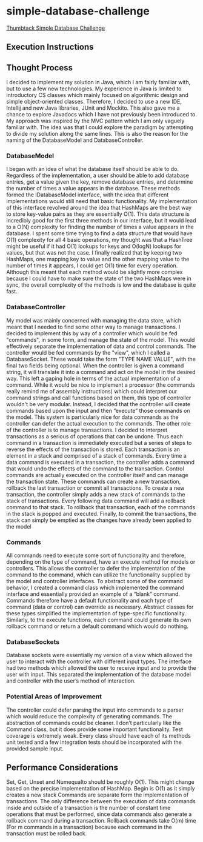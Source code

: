 # simple-database-challenge
[Thumbtack Simple Database Challenge](https://www.thumbtack.com/challenges/simple-database)

## Execution Instructions
## Thought Process

I decided to implement my solution in Java, which I am fairly familiar with, but to use a few new technologies. My experience in Java is limited to introductory CS classes which mainly focused on algorithmic design and simple object-oriented classes. Therefore, I decided to use a new IDE, Intellij and new Java libraries, JUnit and Mockito. This also gave me a chance to explore Javadocs which I have not previously been introduced to.
My approach was inspired by the MVC pattern which I am only vaguely familiar with. The idea was that I could explore the paradigm by attempting to divide my solution along the same lines. This is also the reason for the naming of the DatabaseModel and DatabaseController.

### DatabaseModel

I began with an idea of what the database itself should be able to do. Regardless of the implementation, a user should be able to add database entries, get a value given the key, remove database entries, and determine the number of times a value appears in the database. These methods formed the IDatabaseModel interface, with the idea that different implementations would still need that basic functionality.
My implementation of this interface revolved around the idea that HashMaps are the best way to store key-value pairs as they are essentially O(1). This data structure is incredibly good for the first three methods in our interface, but it would lead to a O(N) complexity for finding the number of times a value appears in the database. I spent some time trying to find a data structure that would have O(1) complexity for all 4 basic operations, my thought was that a HashTree might be useful if it had O(1) lookups for keys and O(logN) lookups for values, but that was not the case. I finally realized that by keeping two HashMaps, one mapping key to value and the other mapping value to the number of times it appears, I could get O(1) time for every operation. Although this meant that each method would be slightly more complex because I could have to make sure the state of the two HashMaps were in sync, the overall complexity of the methods is low and the database is quite fast.

### DatabaseController

My model was mainly concerned with managing the data store, which meant that I needed to find some other way to manage transactions. I decided to implement this by way of a controller which would be fed "commands", in some form, and manage the state of the model. This would effectively separate the implementation of data and control commands. The controller would be fed commands by the "view", which I called a DatabaseSocket. These would take the form "TYPE NAME VALUE", with the final two fields being optional. When the controller is given a command string, it will translate it into a command and act on the model in the desired way.
This left a gaping hole in terms of the actual implementation of a command. While it would be nice to implement a processor (the commands really remind me of assembly instructions) which could interpret our command strings and call functions based on them, this type of controller wouldn't be very modular. Instead, I decided that the controller will create commands based upon the input and then “execute” those commands on the model. This system is particularly nice for data commands as the controller can defer the actual execution to the commands.
The other role of the controller is to manage transactions. I decided to interpret transactions as a serious of operations that can be undone. Thus each command in a transaction is immediately executed but a series of steps to reverse the effects of the transaction is stored. Each transaction is an element in a stack and comprised of a stack of commands. Every time a data command is executed in a transaction, the controller adds a command that would undo the effects of the command to the transaction.
Control commands are actually executed on the controller itself and can manage the transaction state. These commands can create a new transaction, rollback the last transaction or commit all transactions. To create a new transaction, the controller simply adds a new stack of commands to the stack of transactions. Every following data command will add a rollback command to that stack. To rollback that transaction, each of the commands in the stack is popped and executed. Finally, to commit the transactions, the stack can simply be emptied as the changes have already been applied to the model
### Commands
All commands need to execute some sort of functionality and therefore, depending on the type of command, have an execute method for models or controllers. This allows the controller to defer the implementation of the command to the command, which can utilize the functionality supplied by the model and controller interfaces.
To abstract some of the command behavior, I created a command class which implemented the command interface and essentially provided an example of a “blank” command. Commands therefore have a default functionality and each type of command (data or control) can override as necessary. Abstract classes for these types simplified the implementation of type-specific functionality.
Similarly, to the execute functions, each command could generate its own rollback command or return a default command which would do nothing.
### DatabaseSockets
Database sockets were essentially my version of a view which allowed the user to interact with the controller with different input types. The interface had two methods which allowed the user to receive input and to provide the user with input. This separated the implementation of the database model and controller with the user’s method of interaction.
### Potential Areas of Improvement
The controller could defer parsing the input into commands to a parser which would reduce the complexity of generating commands.
The abstraction of commands could be cleaner. I don’t particularly like the Command class, but it does provide some important functionality.
Test coverage is extremely weak. Every class should have each of its methods unit tested and a few integration tests should be incorporated with the provided sample input. 
## Performance Considerations
Set, Get, Unset and Numequalto should be roughly O(1). This might change based on the precise implementation of HashMap.
Begin is O(1) as it simply creates a new stack
Commands are separate form the implementation of transactions. The only difference between the execution of data commands inside and outside of a transaction is the number of constant time operations that must be performed, since data commands also generate a rollback command during a transaction.
Rollback commands take O(m) time (For m commands in a transaction) because each command in the transaction must be rolled back.

